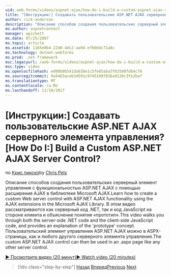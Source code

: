 ```yaml
---
uid: web-forms/videos/aspnet-ajax/how-do-i-build-a-custom-aspnet-ajax-server-control
title: "[Инструкции:] Создавать пользовательские ASP.NET AJAX серверного элемента управления? | Документы Майкрософт"
author: rick-anderson
description: "Описание способов создания пользовательских серверный элемент управления с функциональностью ASP.NET AJAX с помощью расширения AJAX в библиотеке Microsoft AJAX. Видео познакомит..."
ms.author: aspnetcontent
manager: wpickett
ms.date: 07/25/2007
ms.topic: article
ms.assetid: 1165e0b4-2240-4dc2-aa94-ef6664c71a8c
ms.technology: dotnet-webforms
ms.prod: .net-framework
msc.legacyurl: /web-forms/videos/aspnet-ajax/how-do-i-build-a-custom-aspnet-ajax-server-control
msc.type: video
ms.openlocfilehash: ed00b0b541da036e1c5fe85aba3f63500fd64c78
ms.sourcegitcommit: 9a9483aceb34591c97451997036a9120c3fe2baf
ms.translationtype: MT
ms.contentlocale: ru-RU
ms.lasthandoff: 11/10/2017
---
```

<a name="how-do-i-build-a-custom-aspnet-ajax-server-control"></a><span data-ttu-id="54b7c-105">[Инструкции:] Создавать пользовательские ASP.NET AJAX серверного элемента управления?</span><span class="sxs-lookup"><span data-stu-id="54b7c-105">[How Do I:] Build a Custom ASP.NET AJAX Server Control?</span></span>
====================
<span data-ttu-id="54b7c-106">по [Крис пиксел](https://twitter.com/chrispels)</span><span class="sxs-lookup"><span data-stu-id="54b7c-106">by [Chris Pels](https://twitter.com/chrispels)</span></span>

<span data-ttu-id="54b7c-107">Описание способов создания пользовательских серверный элемент управления с функциональностью ASP.NET AJAX с помощью расширения AJAX в библиотеке Microsoft AJAX.</span><span class="sxs-lookup"><span data-stu-id="54b7c-107">Learn how to create a custom Web server control with ASP.NET AJAX functionality using the AJAX extensions in the Microsoft AJAX Library.</span></span> <span data-ttu-id="54b7c-108">В этом видео рассматриваются как серверный код .NET, так и код JavaScript на стороне клиента и объяснение понятия «прототип».</span><span class="sxs-lookup"><span data-stu-id="54b7c-108">This video walks you through both the server-side .NET code and the client-side JavaScript code, and provides an explanation of the 'prototype' concept.</span></span> <span data-ttu-id="54b7c-109">Пользовательский элемент управления ASP.NET AJAX можно в ASPX-страницы, как и любого другого серверного элемента управления.</span><span class="sxs-lookup"><span data-stu-id="54b7c-109">The custom ASP.NET AJAX control can then be used in an .aspx page like any other server control.</span></span>

[<span data-ttu-id="54b7c-110">&#9654; Посмотрите видео (20 минут)</span><span class="sxs-lookup"><span data-stu-id="54b7c-110">&#9654; Watch video (20 minutes)</span></span>](https://channel9.msdn.com/Blogs/ASP-NET-Site-Videos/how-do-i-build-a-custom-aspnet-ajax-server-control)

>[!div class="step-by-step"]
<span data-ttu-id="54b7c-111">[Назад](how-do-i-debug-aspnet-ajax-applications-using-visual-studio-2005.md)
[Вперед](how-do-i-use-javascript-to-refresh-an-aspnet-ajax-updatepanel.md)</span><span class="sxs-lookup"><span data-stu-id="54b7c-111">[Previous](how-do-i-debug-aspnet-ajax-applications-using-visual-studio-2005.md)
[Next](how-do-i-use-javascript-to-refresh-an-aspnet-ajax-updatepanel.md)</span></span>
